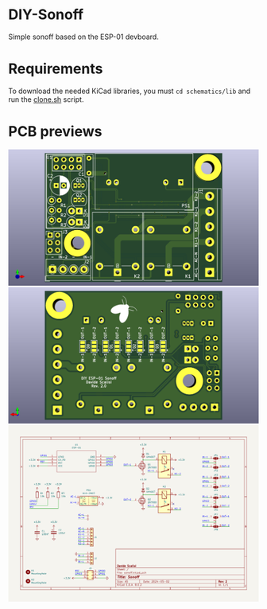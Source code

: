 # DIY-Sonoff
Simple sonoff based on the ESP-01 devboard.

# Requirements
To download the needed KiCad libraries, you must `cd schematics/lib` and run the [clone.sh](schematics/lib/clone.sh) script.

# PCB previews
![Circuit](docs/front.png "Front")
![Circuit](docs/back.png "Back")
![Circuit](docs/circuit.png "Circuit")
